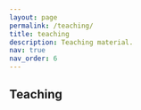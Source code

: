 ```yaml
---
layout: page
permalink: /teaching/
title: teaching
description: Teaching material.
nav: true
nav_order: 6
---
```



## Teaching

